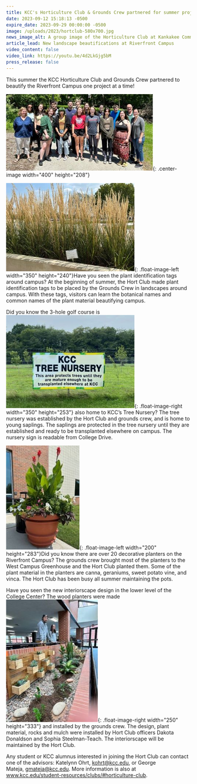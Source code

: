 ```yaml
---
title: KCC's Horticulture Club & Grounds Crew partnered for summer projects
date: 2023-09-12 15:18:13 -0500
expire_date: 2023-09-29 00:00:00 -0500
image: /uploads/2023/hortclub-580x700.jpg
news_image_alt: A group image of the Horticulture Club at Kankakee Community College
article_lead: New landscape beautifications at Riverfront Campus
video_content: false
video_link: https://youtu.be/4d2LkGjg5bM
press_release: false
---
```

This summer the KCC Horticulture Club and Grounds Crew partnered to beautify the Riverfront Campus one project at a time!

![Kankakee Community College's Horticulture Club](/uploads/2023/hortclub-400x208.jpg "Kankakee Community College's Horticulture Club"){: .center-image width="400" height="208"}

![Plant identification tags on Kankakee Community College Riverfront Campus](/uploads/2023/hortclub-350x240.jpg "Plant identification tags on Kankakee Community College Riverfront Campus"){: .float-image-left width="350" height="240"}Have you seen the plant identification tags around campus? At the beginning of summer, the Hort Club made plant identification tags to be placed by the Grounds Crew in landscapes around campus. With these tags, visitors can learn the botanical names and common names of the plant material beautifying campus.

Did you know the 3-hole golf course is![Tree nursery sign at Kankakee Community College Riverfront Campus](/uploads/2023/hortclub-350x253.jpg "Tree nursery sign at Kankakee Community College Riverfront Campus"){: .float-image-right width="350" height="253"} also home to KCC’s Tree Nursery? The tree nursery was established by the Hort Club and grounds crew, and is home to young saplings. The saplings are protected in the tree nursery until they are established and ready to be transplanted elsewhere on campus. The nursery sign is readable from College Drive.

![Decorative planter at Kankakee Community College Riverfront Campus](/uploads/2023/hortclub-200x283.jpg "Decorative planter at Kankakee Community College Riverfront Campus"){: .float-image-left width="200" height="283"}Did you know there are over 20 decorative planters on the Riverfront Campus? The grounds crew brought most of the planters to the West Campus Greenhouse and the Hort Club planted them. Some of the plant material in the planters are canna, geraniums, sweet potato vine, and vinca. The Hort Club has been busy all summer maintaining the pots.

Have you seen the new interiorscape design in the lower level of the College Center? The wood planters were made![Interiorscape at Kankakee Community College Riverfront Campus](/uploads/2023/hortclub-200x333.jpg "Interiorscape at Kankakee Community College Riverfront Campus"){: .float-image-right width="250" height="333"} and installed by the grounds crew. The design, plant material, rocks and mulch were installed by Hort Club officers Dakota Donaldson and Sophia Steelman-Teach. The interiorscape will be maintained by the Hort Club.

Any student or KCC alumnus interested in joining the Hort Club can contact one of the advisors: Katelynn Ohrt,&nbsp;[kohrt@kcc.edu](mailto:kohrt@kcc.edu), or George Mateja,&nbsp;[gmateja@kcc.edu](mailto:gmateja@kcc.edu). More information is also at www.kcc.edu/student-resources/clubs/#horticulture-club.